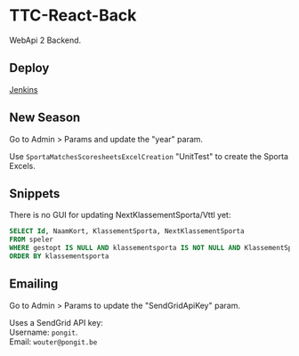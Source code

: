 # TTC-React-Back

WebApi 2 Backend.  

## Deploy

[Jenkins](http://pongit:9001/job/ttc-front/)


## New Season

Go to Admin > Params and update the "year" param.

Use `SportaMatchesScoresheetsExcelCreation` "UnitTest" to create the Sporta Excels.


## Snippets

There is no GUI for updating NextKlassementSporta/Vttl yet:

```sql
SELECT Id, NaamKort, KlassementSporta, NextKlassementSporta
FROM speler
WHERE gestopt IS NULL AND klassementsporta IS NOT NULL AND KlassementSporta<>'0'
ORDER BY klassementsporta 
```

## Emailing

Go to Admin > Params to update the "SendGridApiKey" param.

Uses a SendGrid API key:  
Username: `pongit`.  
Email: `wouter@pongit.be`  
